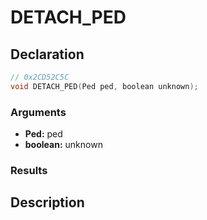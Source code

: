 # DETACH_PED

## Declaration
```cpp
// 0x2CD52C5C
void DETACH_PED(Ped ped, boolean unknown);
```

### Arguments
- **Ped:** ped
- **boolean:** unknown

### Results

## Description
